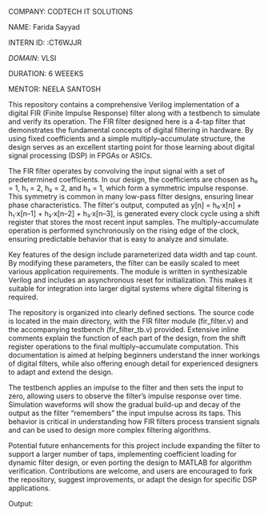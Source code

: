 COMPANY: CODTECH IT SOLUTIONS

NAME: Farida Sayyad

INTERN ID: :CT6WJJR

*DOMAIN*: VLSI

DURATION: 6 WEEEKS

MENTOR: NEELA SANTOSH

This repository contains a comprehensive Verilog implementation of a digital FIR (Finite Impulse Response) filter along with a testbench to simulate and verify its operation. The FIR filter designed here is a 4-tap filter that demonstrates the fundamental concepts of digital filtering in hardware. By using fixed coefficients and a simple multiply–accumulate structure, the design serves as an excellent starting point for those learning about digital signal processing (DSP) in FPGAs or ASICs.

The FIR filter operates by convolving the input signal with a set of predetermined coefficients. In our design, the coefficients are chosen as h₀ = 1, h₁ = 2, h₂ = 2, and h₃ = 1, which form a symmetric impulse response. This symmetry is common in many low-pass filter designs, ensuring linear phase characteristics. The filter's output, computed as y[n] = h₀·x[n] + h₁·x[n–1] + h₂·x[n–2] + h₃·x[n–3], is generated every clock cycle using a shift register that stores the most recent input samples. The multiply–accumulate operation is performed synchronously on the rising edge of the clock, ensuring predictable behavior that is easy to analyze and simulate.

Key features of the design include parameterized data width and tap count. By modifying these parameters, the filter can be easily scaled to meet various application requirements. The module is written in synthesizable Verilog and includes an asynchronous reset for initialization. This makes it suitable for integration into larger digital systems where digital filtering is required.

The repository is organized into clearly defined sections. The source code is located in the main directory, with the FIR filter module (fir_filter.v) and the accompanying testbench (fir_filter_tb.v) provided. Extensive inline comments explain the function of each part of the design, from the shift register operations to the final multiply–accumulate computation. This documentation is aimed at helping beginners understand the inner workings of digital filters, while also offering enough detail for experienced designers to adapt and extend the design.

The testbench applies an impulse to the filter and then sets the input to zero, allowing users to observe the filter’s impulse response over time. Simulation waveforms will show the gradual build-up and decay of the output as the filter “remembers” the input impulse across its taps. This behavior is critical in understanding how FIR filters process transient signals and can be used to design more complex filtering algorithms.

Potential future enhancements for this project include expanding the filter to support a larger number of taps, implementing coefficient loading for dynamic filter design, or even porting the design to MATLAB for algorithm verification. Contributions are welcome, and users are encouraged to fork the repository, suggest improvements, or adapt the design for specific DSP applications.

Output:

